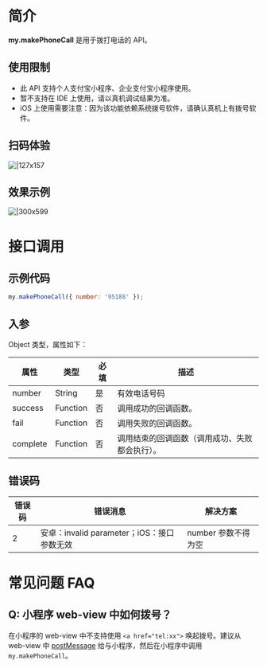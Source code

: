 # 简介

**my.makePhoneCall** 是用于拨打电话的 API。

## 使用限制

- 此 API 支持个人支付宝小程序、企业支付宝小程序使用。
- 暂不支持在 IDE 上使用，请以真机调试结果为准。
- iOS 上使用需要注意：因为该功能依赖系统拨号软件，请确认真机上有拨号软件。

## 扫码体验

![|127x157](https://gw.alipayobjects.com/zos/skylark-tools/public/files/3a19fec322419e6b9f47b47c06d1aafa.png#align=left&display=inline&height=163&margin=%5Bobject%20Object%5D&originHeight=610&originWidth=636&status=done&style=stroke&width=170)

## 效果示例

![|300x599](https://gw.alipayobjects.com/zos/skylark-tools/public/files/3fdb918757981715023db9649f216847.png#align=left&display=inline&height=599&margin=%5Bobject%20Object%5D&originHeight=599&originWidth=300&status=done&style=stroke&width=300)

# 接口调用

## 示例代码
```javascript
my.makePhoneCall({ number: '95188' });
```

## 入参

Object 类型，属性如下：

| **属性** | **类型** | **必填** | **描述**   |
| -------- | -------- | -------- | ---------- |
| number   | String   | 是       | 有效电话号码  |
| success | Function | 否 | 调用成功的回调函数。 |
| fail | Function | 否 | 调用失败的回调函数。 |
| complete | Function | 否 | 调用结束的回调函数（调用成功、失败都会执行）。 |


## 错误码
| **错误码** | **错误消息** | **解决方案** |
| -------- | -------- | -------- |
| 2 | 安卓：invalid parameter；iOS：接口参数无效 | number 参数不得为空 |

# 常见问题 FAQ

## Q: 小程序 web-view 中如何拨号？

在小程序的 web-view 中不支持使用 `<a href="tel:xx">` 唤起拨号。建议从 web-view 中 [postMessage](https://forum.alipay.com/college/post/11901043) 给与小程序，然后在小程序中调用 `my.makePhoneCall`。

